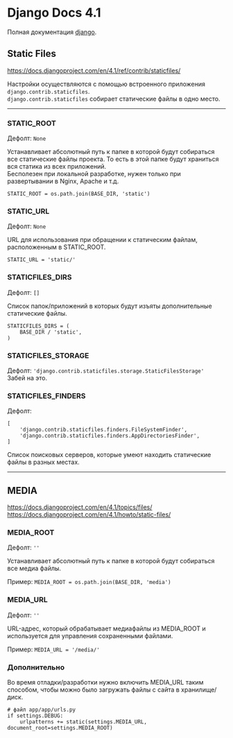 # Django Docs 4.1

Полная документация [django](https://docs.djangoproject.com/en/4.1/).

## Static Files

<https://docs.djangoproject.com/en/4.1/ref/contrib/staticfiles/>

Настройки осуществляются с помощью встроенного приложения `django.contrib.staticfiles`.<br>
`django.contrib.staticfiles` собирает статические файлы в одно место.

___

### STATIC_ROOT

Дефолт: `None`

Устанавливает абсолютный путь к папке в которой будут собираться все статические файлы проекта. То есть в этой папке
будут храниться вся статика из всех приложений.<br>
Бесполезен при локальной разработке, нужен только при развертывании в Nginx, Apache и т.д.

```
STATIC_ROOT = os.path.join(BASE_DIR, 'static')
```

### STATIC_URL

Дефолт: `None`

URL для использования при обращении к статическим файлам, расположенным в STATIC_ROOT.

```
STATIC_URL = 'static/'
```

### STATICFILES_DIRS

Дефолт: `[]`

Список папок/приложений в которых будут изъяты дополнительные статические файлы.

```
STATICFILES_DIRS = (
    BASE_DIR / 'static',
)
```

### STATICFILES_STORAGE

Дефолт: `'django.contrib.staticfiles.storage.StaticFilesStorage'`<br>
Забей на это.

### STATICFILES_FINDERS

Дефолт:

    [
        'django.contrib.staticfiles.finders.FileSystemFinder',
        'django.contrib.staticfiles.finders.AppDirectoriesFinder',
    ]

Список поисковых серверов, которые умеют находить статические файлы в разных местах.
___

## MEDIA

<https://docs.djangoproject.com/en/4.1/topics/files/><br>
<https://docs.djangoproject.com/en/4.1/howto/static-files/>

### MEDIA_ROOT

Дефолт: `''`

Устанавливает абсолютный путь к папке в которой будут собираться все медиа файлы.

Пример:
`MEDIA_ROOT = os.path.join(BASE_DIR, 'media')`

### MEDIA_URL

Дефолт: `''`

URL-адрес, который обрабатывает медиафайлы из MEDIA_ROOT и используется для управления сохраненными файлами.

Пример:
`MEDIA_URL = '/media/'`

### Дополнительно

Во время отладки/разработки нужно включить MEDIA_URL таким способом, чтобы можно было загружать файлы с сайта в хранилище/диск.

```
# файл app/app/urls.py
if settings.DEBUG:
    urlpatterns += static(settings.MEDIA_URL, document_root=settings.MEDIA_ROOT)
```